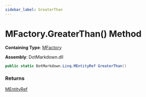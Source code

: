 ```yaml
---
sidebar_label: GreaterThan
---
```


# MFactory\.GreaterThan\(\) Method

**Containing Type**: [MFactory](../index.md)

**Assembly**: DotMarkdown\.dll

```csharp
public static DotMarkdown.Linq.MEntityRef GreaterThan()
```

### Returns

[MEntityRef](../../MEntityRef/index.md)

